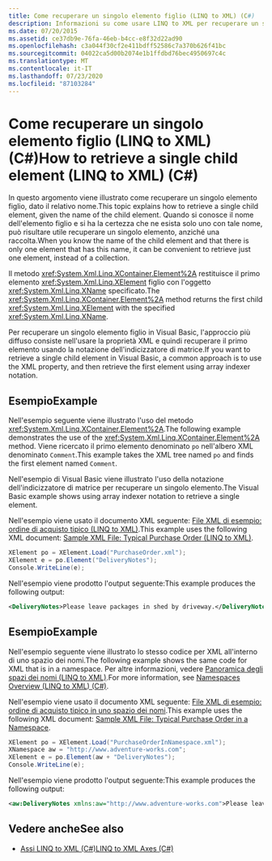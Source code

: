 ```yaml
---
title: Come recuperare un singolo elemento figlio (LINQ to XML) (C#)
description: Informazioni su come usare LINQ to XML per recuperare un singolo elemento figlio in base al nome. In questo esempio di C# il metodo Element restituisce il primo elemento figlio specificato.
ms.date: 07/20/2015
ms.assetid: ce37db9e-76fa-46eb-b4cc-e8f32d22ad90
ms.openlocfilehash: c3a044f30cf2e411bdff52586c7a370b626f41bc
ms.sourcegitcommit: 04022ca5d00b2074e1b1ffdbd76bec4950697c4c
ms.translationtype: MT
ms.contentlocale: it-IT
ms.lasthandoff: 07/23/2020
ms.locfileid: "87103284"
---
```

# <a name="how-to-retrieve-a-single-child-element-linq-to-xml-c"></a><span data-ttu-id="fadac-104">Come recuperare un singolo elemento figlio (LINQ to XML) (C#)</span><span class="sxs-lookup"><span data-stu-id="fadac-104">How to retrieve a single child element (LINQ to XML) (C#)</span></span>
<span data-ttu-id="fadac-105">In questo argomento viene illustrato come recuperare un singolo elemento figlio, dato il relativo nome.</span><span class="sxs-lookup"><span data-stu-id="fadac-105">This topic explains how to retrieve a single child element, given the name of the child element.</span></span> <span data-ttu-id="fadac-106">Quando si conosce il nome dell'elemento figlio e si ha la certezza che ne esista solo uno con tale nome, può risultare utile recuperare un singolo elemento, anziché una raccolta.</span><span class="sxs-lookup"><span data-stu-id="fadac-106">When you know the name of the child element and that there is only one element that has this name, it can be convenient to retrieve just one element, instead of a collection.</span></span>  
  
 <span data-ttu-id="fadac-107">Il metodo <xref:System.Xml.Linq.XContainer.Element%2A> restituisce il primo elemento <xref:System.Xml.Linq.XElement> figlio con l'oggetto <xref:System.Xml.Linq.XName> specificato.</span><span class="sxs-lookup"><span data-stu-id="fadac-107">The <xref:System.Xml.Linq.XContainer.Element%2A> method returns the first child <xref:System.Xml.Linq.XElement> with the specified <xref:System.Xml.Linq.XName>.</span></span>  
  
 <span data-ttu-id="fadac-108">Per recuperare un singolo elemento figlio in Visual Basic, l'approccio più diffuso consiste nell'usare la proprietà XML e quindi recuperare il primo elemento usando la notazione dell'indicizzatore di matrice.</span><span class="sxs-lookup"><span data-stu-id="fadac-108">If you want to retrieve a single child element in Visual Basic, a common approach is to use the XML property, and then retrieve the first element using array indexer notation.</span></span>  
  
## <a name="example"></a><span data-ttu-id="fadac-109">Esempio</span><span class="sxs-lookup"><span data-stu-id="fadac-109">Example</span></span>  
 <span data-ttu-id="fadac-110">Nell'esempio seguente viene illustrato l'uso del metodo <xref:System.Xml.Linq.XContainer.Element%2A>.</span><span class="sxs-lookup"><span data-stu-id="fadac-110">The following example demonstrates the use of the <xref:System.Xml.Linq.XContainer.Element%2A> method.</span></span> <span data-ttu-id="fadac-111">Viene ricercato il primo elemento denominato `po` nell'albero XML denominato `Comment`.</span><span class="sxs-lookup"><span data-stu-id="fadac-111">This example takes the XML tree named `po` and finds the first element named `Comment`.</span></span>  
  
 <span data-ttu-id="fadac-112">Nell'esempio di Visual Basic viene illustrato l'uso della notazione dell'indicizzatore di matrice per recuperare un singolo elemento.</span><span class="sxs-lookup"><span data-stu-id="fadac-112">The Visual Basic example shows using array indexer notation to retrieve a single element.</span></span>  
  
 <span data-ttu-id="fadac-113">Nell'esempio viene usato il documento XML seguente: [File XML di esempio: ordine di acquisto tipico (LINQ to XML)](./sample-xml-file-typical-purchase-order-linq-to-xml-1.md).</span><span class="sxs-lookup"><span data-stu-id="fadac-113">This example uses the following XML document: [Sample XML File: Typical Purchase Order (LINQ to XML)](./sample-xml-file-typical-purchase-order-linq-to-xml-1.md).</span></span>  
  
```csharp  
XElement po = XElement.Load("PurchaseOrder.xml");  
XElement e = po.Element("DeliveryNotes");  
Console.WriteLine(e);  
```  
  
 <span data-ttu-id="fadac-114">Nell'esempio viene prodotto l'output seguente:</span><span class="sxs-lookup"><span data-stu-id="fadac-114">This example produces the following output:</span></span>  
  
```xml  
<DeliveryNotes>Please leave packages in shed by driveway.</DeliveryNotes>  
```  
  
## <a name="example"></a><span data-ttu-id="fadac-115">Esempio</span><span class="sxs-lookup"><span data-stu-id="fadac-115">Example</span></span>  
 <span data-ttu-id="fadac-116">Nell'esempio seguente viene illustrato lo stesso codice per XML all'interno di uno spazio dei nomi.</span><span class="sxs-lookup"><span data-stu-id="fadac-116">The following example shows the same code for XML that is in a namespace.</span></span> <span data-ttu-id="fadac-117">Per altre informazioni, vedere [Panoramica degli spazi dei nomi (LINQ to XML)](namespaces-overview-linq-to-xml.md).</span><span class="sxs-lookup"><span data-stu-id="fadac-117">For more information, see [Namespaces Overview (LINQ to XML) (C#)](namespaces-overview-linq-to-xml.md).</span></span>  
  
 <span data-ttu-id="fadac-118">Nell'esempio viene usato il documento XML seguente: [File XML di esempio: ordine di acquisto tipico in uno spazio dei nomi](./sample-xml-file-typical-purchase-order-in-a-namespace.md).</span><span class="sxs-lookup"><span data-stu-id="fadac-118">This example uses the following XML document: [Sample XML File: Typical Purchase Order in a Namespace](./sample-xml-file-typical-purchase-order-in-a-namespace.md).</span></span>  
  
```csharp  
XElement po = XElement.Load("PurchaseOrderInNamespace.xml");  
XNamespace aw = "http://www.adventure-works.com";  
XElement e = po.Element(aw + "DeliveryNotes");  
Console.WriteLine(e);  
```  
  
 <span data-ttu-id="fadac-119">Nell'esempio viene prodotto l'output seguente:</span><span class="sxs-lookup"><span data-stu-id="fadac-119">This example produces the following output:</span></span>  
  
```xml  
<aw:DeliveryNotes xmlns:aw="http://www.adventure-works.com">Please leave packages in shed by driveway.</aw:DeliveryNotes>  
```  
  
## <a name="see-also"></a><span data-ttu-id="fadac-120">Vedere anche</span><span class="sxs-lookup"><span data-stu-id="fadac-120">See also</span></span>

- [<span data-ttu-id="fadac-121">Assi LINQ to XML (C#)</span><span class="sxs-lookup"><span data-stu-id="fadac-121">LINQ to XML Axes (C#)</span></span>](./linq-to-xml-axes-overview.md)
